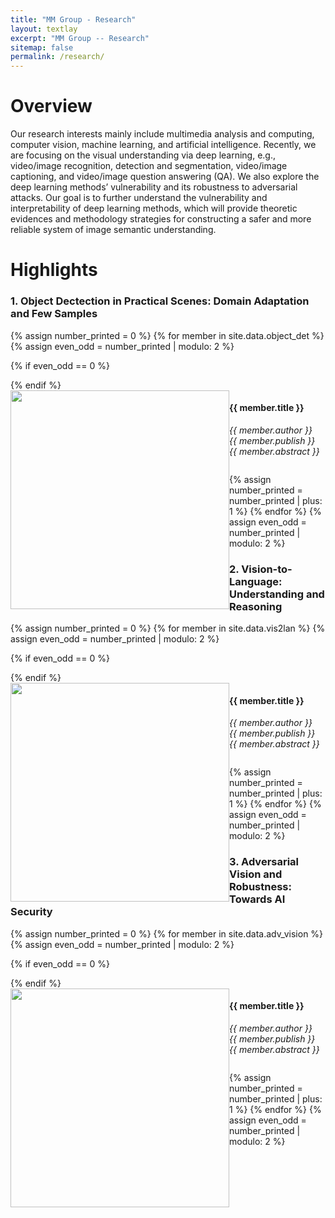 ```yaml
---
title: "MM Group - Research"
layout: textlay
excerpt: "MM Group -- Research"
sitemap: false
permalink: /research/
---
```


# Overview

Our research interests mainly include multimedia analysis and computing, computer vision, machine learning, and artificial intelligence. Recently, we are focusing on the visual understanding via deep learning, e.g., video/image recognition, detection and segmentation, video/image captioning, and video/image question answering (QA). We also explore the deep learning methods’ vulnerability and its robustness to adversarial attacks. Our goal is to further understand the vulnerability and interpretability of deep learning methods, which will provide theoretic evidences and methodology strategies for constructing a safer and more reliable system of image semantic understanding.

# Highlights

### 1. Object Dectection in Practical Scenes: Domain Adaptation and Few Samples

{% assign number_printed = 0 %}
{% for member in site.data.object_det %}
{% assign even_odd = number_printed | modulo: 2 %}

{% if even_odd == 0 %}
<div class="row">
{% endif %}

<div class="col-sm-4 clearfix">
  <img src="{{ site.url }}{{ site.baseurl }}/images/respic/domain_adap/{{ member.photo }}" class="img-responsive" width="350px" style="float: left" />
</div>

<div class="col-sm-8 clearfix">
  <h4>{{ member.title }}</h4>
  <i>{{ member.author }}<br>{{ member.publish }} <br>{{ member.abstract }}</i>
  <ul style="overflow: hidden"></ul>
</div>

{% assign number_printed = number_printed | plus: 1 %}
{% endfor %}
{% assign even_odd = number_printed | modulo: 2 %}

### 2. Vision-to-Language: Understanding and Reasoning

{% assign number_printed = 0 %}
{% for member in site.data.vis2lan %}
{% assign even_odd = number_printed | modulo: 2 %}

{% if even_odd == 0 %}
<div class="row">
{% endif %}

<div class="col-sm-4 clearfix">
  <img src="{{ site.url }}{{ site.baseurl }}/images/respic/domain_adap/{{ member.photo }}" class="img-responsive" width="350px" style="float: left" />
</div>

<div class="col-sm-8 clearfix">
  <h4>{{ member.title }}</h4>
  <i>{{ member.author }}<br>{{ member.publish }} <br>{{ member.abstract }}</i>
  <ul style="overflow: hidden"></ul>
</div>

{% assign number_printed = number_printed | plus: 1 %}
{% endfor %}
{% assign even_odd = number_printed | modulo: 2 %}

### 3. Adversarial Vision and Robustness: Towards AI Security

{% assign number_printed = 0 %}
{% for member in site.data.adv_vision %}
{% assign even_odd = number_printed | modulo: 2 %}

{% if even_odd == 0 %}
<div class="row">
{% endif %}

<div class="col-sm-4 clearfix">
  <img src="{{ site.url }}{{ site.baseurl }}/images/respic/domain_adap/{{ member.photo }}" class="img-responsive" width="350px" style="float: left" />
</div>

<div class="col-sm-8 clearfix">
  <h4>{{ member.title }}</h4>
  <i>{{ member.author }}<br>{{ member.publish }} <br>{{ member.abstract }}</i>
  <ul style="overflow: hidden"></ul>
</div>

{% assign number_printed = number_printed | plus: 1 %}
{% endfor %}
{% assign even_odd = number_printed | modulo: 2 %}


